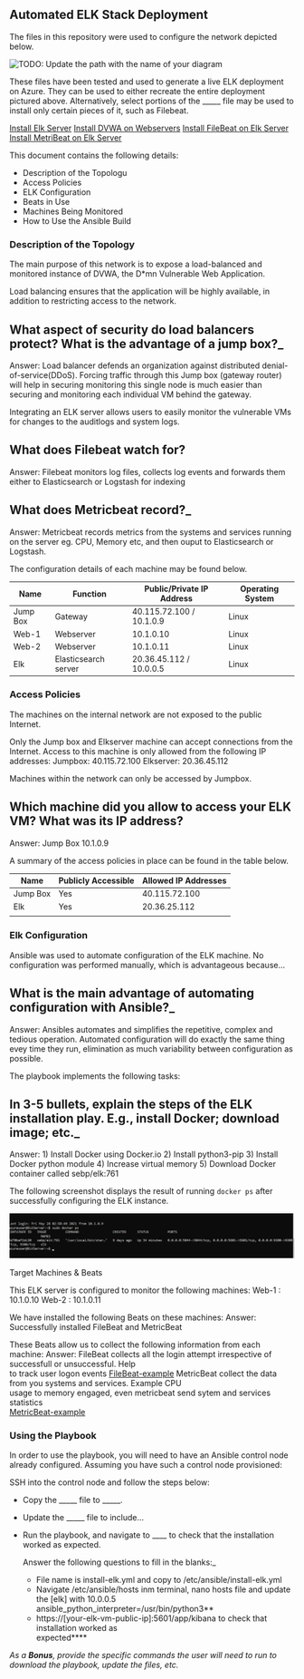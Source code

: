
## Automated ELK Stack Deployment

The files in this repository were used to configure the network depicted below.

![TODO: Update the path with the name of your diagram](Images/diagram_filename.png)

These files have been tested and used to generate a live ELK deployment on Azure. They can be used to either recreate the entire deployment pictured above. Alternatively, select portions of the _____ file may be used to install only certain pieces of it, such as Filebeat.

   [Install Elk Server](Ansible/install-elk.yml)
   [Install DVWA on Webservers](Ansible/dvwa-playbook.yml)
   [Install FileBeat on Elk Server](Ansible/filebeat-playbook.yml)
   [Install MetriBeat on Elk Server](Ansible/metricbeat_playbook.yml)

This document contains the following details:
- Description of the Topologu
- Access Policies
- ELK Configuration
- Beats in Use
- Machines Being Monitored
- How to Use the Ansible Build


### Description of the Topology

The main purpose of this network is to expose a load-balanced and monitored instance of DVWA, the D*mn Vulnerable Web Application.

Load balancing ensures that the application will be highly available, in addition to restricting access to the network.

## What aspect of security do load balancers protect? What is the advantage of a jump box?_
   Answer: Load balancer defends an organization against distributed denial-of-service(DDoS). Forcing traffic through this Jump box (gateway router) will help in securing
           monitoring this single node is much easier than securing and monitoring each individual VM behind the gateway. 
  
Integrating an ELK server allows users to easily monitor the vulnerable VMs for changes to the auditlogs and system logs.
## What does Filebeat watch for? 
   Answer: Filebeat monitors log files, collects log events and forwards them either to Elasticsearch or Logstash for indexing

## What does Metricbeat record?_
   Answer: Metricbeat records metrics from the systems and services running on the server eg. CPU, Memory etc, and then ouput to Elasticsearch or Logstash.

The configuration details of each machine may be found below.
 


| Name      | Function              | Public/Private IP Address | Operating System |
|-----------|-----------------------|---------------------------|------------------|
| Jump Box  | Gateway               | 40.115.72.100 / 10.1.0.9  | Linux            |
| Web-1     | Webserver             | 10.1.0.10                 | Linux            |
| Web-2     | Webserver             | 10.1.0.11                 | Linux            |
| Elk       | Elasticsearch server  | 20.36.45.112 /  10.0.0.5  | Linux            |

### Access Policies

The machines on the internal network are not exposed to the public Internet. 

  Only the Jump box and Elkserver machine can accept connections from the Internet. Access to this machine is only allowed from the following IP addresses:
  Jumpbox:  40.115.72.100
  Elkserver: 20.36.45.112

Machines within the network can only be accessed by Jumpbox.
## Which machine did you allow to access your ELK VM? What was its IP address?
   Answer: Jump Box  10.1.0.9   
               
A summary of the access policies in place can be found in the table below.

| Name     | Publicly Accessible | Allowed IP Addresses |
|----------|---------------------|----------------------|
| Jump Box | Yes                 | 40.115.72.100        |
|   Elk    | Yes                 | 20.36.25.112         |
|          |                     |                      |

### Elk Configuration

Ansible was used to automate configuration of the ELK machine. No configuration was performed manually, which is advantageous because...
## What is the main advantage of automating configuration with Ansible?_
   Answer: Ansibles automates and simplifies the repetitive, complex and tedious operation. Automated configuration will do exactly the same thing evey time they run, elimination
        as much variability between configuration as possible. 
 
The playbook implements the following tasks:
## In 3-5 bullets, explain the steps of the ELK installation play. E.g., install Docker; download image; etc._
   Answer: 
       	1) Install Docker using Docker.io
       	2) Install python3-pip 
        3) Install Docker python module
	4) Increase virtual memory
	5) Download Docker container called sebp/elk:761
	 

The following screenshot displays the result of running `docker ps` after successfully configuring the ELK instance.

 ![Docker Container Elk Server](Diagram/Docker-ps-Elk-server.JPG)


 Target Machines & Beats

This ELK server is configured to monitor the following machines:
 Web-1 : 10.1.0.10
 Web-2 : 10.1.0.11

 We have installed the following Beats on these machines:
   Answer: Successfully installed FileBeat and MetricBeat

These Beats allow us to collect the following information from each machine:
   Answer: FileBeat collects all the login attempt irrespective of successfull or unsuccessful. Help   
                  to track user logon events 
                  [FileBeat-example](Diagram/Filebeat-Login-example.JPG)
                MetricBeat collect the data from you systems and services. Example  CPU     
                usage to memory engaged, even metricbeat send sytem and services  
                statistics  
                [MetricBeat-example](Diagram/MetricBeat-CPU-Usage-Example.JPG)
                

### Using the Playbook
In order to use the playbook, you will need to have an Ansible control node already configured. Assuming you have such a control node provisioned: 

SSH into the control node and follow the steps below:
- Copy the _____ file to _____.
- Update the _____ file to include...
- Run the playbook, and navigate to ____ to check that the installation worked as expected.

  Answer the following questions to fill in the blanks:_
   - File name is install-elk.yml and copy to /etc/ansible/install-elk.yml
   - Navigate  /etc/ansible/hosts inm terminal, nano hosts file and update the [elk] with 
      10.0.0.5   ansible_python_interpreter=/usr/bin/python3** 
    - https://[your-elk-vm-public-ip]:5601/app/kibana to check that installation worked as    
      expected****

_As a **Bonus**, provide the specific commands the user will need to run to download the playbook, update the files, etc._
